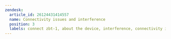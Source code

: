 ```yaml
---
zendesk:
  article_id: 26124431414557
  name: Connectivity issues and interference
  position: 3
  labels: connect zbt-1, about the device, interference, connectivity issues
---
```


